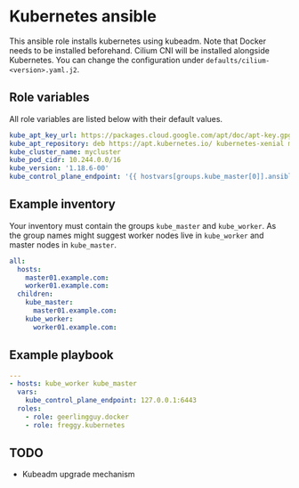 Kubernetes ansible
==================

This ansible role installs kubernetes using kubeadm. Note that Docker needs to be installed beforehand.
Cilium CNI will be installed alongside Kubernetes. You can change the configuration under `defaults/cilium-<version>.yaml.j2`.

Role variables
--------------

All role variables are listed below with their default values.

```yaml
kube_apt_key_url: https://packages.cloud.google.com/apt/doc/apt-key.gpg
kube_apt_repository: deb https://apt.kubernetes.io/ kubernetes-xenial main
kube_cluster_name: mycluster
kube_pod_cidr: 10.244.0.0/16
kube_version: '1.18.6-00'
kube_control_plane_endpoint: '{{ hostvars[groups.kube_master[0]].ansible_host }}'
```

Example inventory
-----------------

Your inventory must contain the groups `kube_master` and `kube_worker`. As the group names might suggest worker nodes live in `kube_worker` and master nodes in `kube_master`.

```YAML
all:
  hosts:
    master01.example.com:
    worker01.example.com:
  children:
    kube_master:
      master01.example.com:
    kube_worker:
      worker01.example.com:
```

Example playbook
----------------

```yaml
---
- hosts: kube_worker kube_master
  vars:
    kube_control_plane_endpoint: 127.0.0.1:6443
  roles:
    - role: geerlingguy.docker
    - role: freggy.kubernetes
```

TODO
----

* Kubeadm upgrade mechanism
